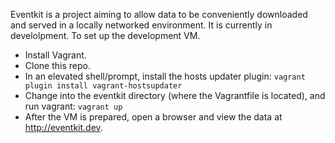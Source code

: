 Eventkit is a project aiming to allow data to be conveniently downloaded and served in a locally networked environment.  It is currently in develolpment. To set up the development VM.
- Install Vagrant. 
- Clone this repo. 
- In an elevated shell/prompt, install the hosts updater plugin:
   `vagrant plugin install vagrant-hostsupdater`
- Change into the eventkit directory (where the Vagrantfile is located), and run vagrant:
    `vagrant up`
- After the VM is prepared, open a browser and view the data at http://eventkit.dev.

